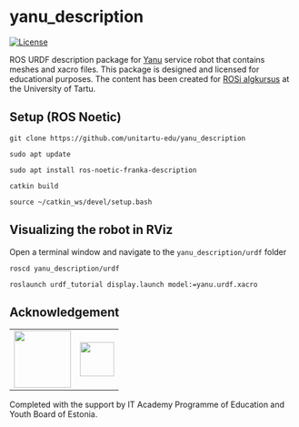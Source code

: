 # yanu\_description

[![License](https://img.shields.io/badge/License-Apache%202.0-blue.svg)](https://opensource.org/licenses/Apache-2.0)

ROS URDF description package for [Yanu](https://yanu.ai) service robot that contains meshes and xacro files. This package is designed and licensed for educational purposes. The content has been created for [ROSi algkursus](https://sisu.ut.ee/rosak) at the University of Tartu.

## Setup (ROS Noetic)

```git clone https://github.com/unitartu-edu/yanu_description```

```sudo apt update```

```sudo apt install ros-noetic-franka-description```

```catkin build```

```source ~/catkin_ws/devel/setup.bash```

## Visualizing the robot in RViz
Open a terminal window and navigate to the ```yanu_description/urdf``` folder

```roscd yanu_description/urdf```

```roslaunch urdf_tutorial display.launch model:=yanu.urdf.xacro```

## Acknowledgement

<table>
<tr border=0>
<td valign="middle">
  <img src="https://github.com/unitartu-remrob/.github/blob/main/profile/logo_HARNO_3lovi_est_rgb.png" class="center" height=100"/>
</td>
<td valign="middle">
  <img src="https://github.com/unitartu-remrob/.github/blob/main/profile/logo_ITA_rgb.png" class="center" height=60"/>
</td>
</tr>
</table>

Completed with the support by IT Academy Programme of Education and Youth Board of Estonia.
